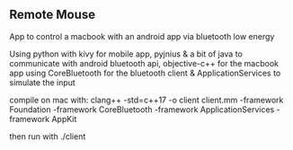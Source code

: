 ## Remote Mouse
App to control a macbook with an android app via bluetooth low energy

Using python with kivy for mobile app, pyjnius & a bit of java to communicate with android bluetooth api, objective-c++ for the macbook app using CoreBluetooth for the bluetooth client & ApplicationServices to simulate the input

compile on mac with:
clang++ -std=c++17 -o client client.mm -framework Foundation -framework CoreBluetooth -framework ApplicationServices -framework AppKit

then run with ./client